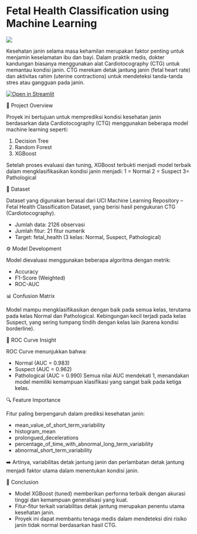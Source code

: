 # Fetal Health Classification using Machine Learning

<img src = "https://sl.bing.net/gzJZvfHCxfE">

Kesehatan janin selama masa kehamilan merupakan faktor penting untuk menjamin keselamatan ibu dan bayi.
Dalam praktik medis, dokter kandungan biasanya menggunakan alat Cardiotocography (CTG) untuk memantau kondisi janin.
CTG merekam detak jantung janin (fetal heart rate) dan aktivitas rahim (uterine contractions) untuk mendeteksi tanda-tanda stres atau gangguan pada janin.

[![Open in Streamlit](https://static.streamlit.io/badges/streamlit_badge_black_white.svg)](https://finpro-elofauq0.streamlit.app/)

📘 Project Overview

Proyek ini bertujuan untuk memprediksi kondisi kesehatan janin berdasarkan data Cardiotocography (CTG) menggunakan beberapa model machine learning seperti:
1. Decision Tree
2. Random Forest
3. XGBoost

Setelah proses evaluasi dan tuning, XGBoost terbukti menjadi model terbaik dalam mengklasifikasikan kondisi janin menjadi:
1 = Normal
2 = Suspect
3= Pathological

🧠 Dataset

Dataset yang digunakan berasal dari UCI Machine Learning Repository – Fetal Health Classification Dataset, yang berisi hasil pengukuran CTG (Cardiotocography).

- Jumlah data: 2126 observasi
- Jumlah fitur: 21 fitur numerik
- Target: fetal_health (3 kelas: Normal, Suspect, Pathological)

⚙️ Model Development

Model dievaluasi menggunakan beberapa algoritma dengan metrik:

- Accuracy
- F1-Score (Weighted)
- ROC-AUC

📊 Confusion Matrix

Model mampu mengklasifikasikan dengan baik pada semua kelas, terutama pada kelas Normal dan Pathological.
Kebingungan kecil terjadi pada kelas Suspect, yang sering tumpang tindih dengan kelas lain (karena kondisi borderline).

🧩 ROC Curve Insight

ROC Curve menunjukkan bahwa:

- Normal (AUC = 0.983)
- Suspect (AUC = 0.962)
- Pathological (AUC = 0.990)
Semua nilai AUC mendekati 1, menandakan model memiliki kemampuan klasifikasi yang sangat baik pada ketiga kelas.

🔍 Feature Importance

Fitur paling berpengaruh dalam prediksi kesehatan janin:

- mean_value_of_short_term_variability
- histogram_mean
- prolongued_decelerations
- percentage_of_time_with_abnormal_long_term_variability
- abnormal_short_term_variability

➡️ Artinya, variabilitas detak jantung janin dan perlambatan detak jantung menjadi faktor utama dalam menentukan kondisi janin.

🧾 Conclusion

- Model XGBoost (tuned) memberikan performa terbaik dengan akurasi tinggi dan kemampuan generalisasi yang kuat.
- Fitur-fitur terkait variabilitas detak jantung merupakan penentu utama kesehatan janin.
- Proyek ini dapat membantu tenaga medis dalam mendeteksi dini risiko janin tidak normal berdasarkan hasil CTG.
